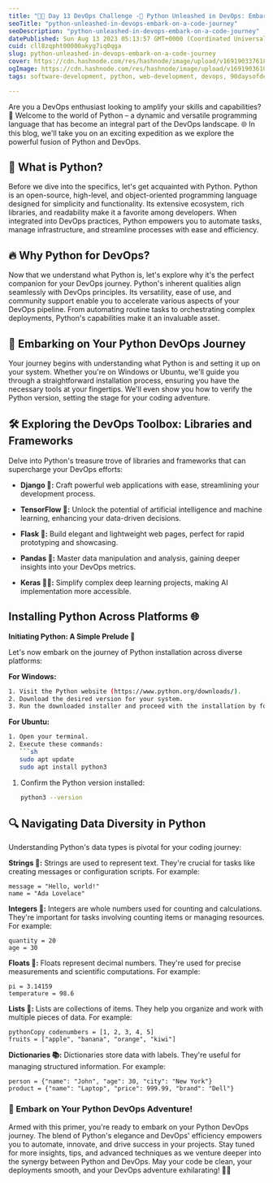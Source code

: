 ```yaml
---
title: "🚀📅 Day 13 DevOps Challenge -🐍 Python Unleashed in DevOps: Embark on a Code Journey! 🚀"
seoTitle: "python-unleashed-in-devops-embark-on-a-code-journey"
seoDescription: "python-unleashed-in-devops-embark-on-a-code-journey"
datePublished: Sun Aug 13 2023 05:13:57 GMT+0000 (Coordinated Universal Time)
cuid: cll8zqpht00000akyg7iq0qga
slug: python-unleashed-in-devops-embark-on-a-code-journey
cover: https://cdn.hashnode.com/res/hashnode/image/upload/v1691903376188/dbb6a212-68a9-4302-855d-58386bf9464b.png
ogImage: https://cdn.hashnode.com/res/hashnode/image/upload/v1691903610113/3ccf4f0a-9155-47fe-b1df-0a12331b7413.png
tags: software-development, python, web-development, devops, 90daysofdevops

---
```


Are you a DevOps enthusiast looking to amplify your skills and capabilities? 🚀 Welcome to the world of Python – a dynamic and versatile programming language that has become an integral part of the DevOps landscape. 🌐 In this blog, we'll take you on an exciting expedition as we explore the powerful fusion of Python and DevOps.

## **🤔 What is Python?**

Before we dive into the specifics, let's get acquainted with Python. Python is an open-source, high-level, and object-oriented programming language designed for simplicity and functionality. Its extensive ecosystem, rich libraries, and readability make it a favorite among developers. When integrated into DevOps practices, Python empowers you to automate tasks, manage infrastructure, and streamline processes with ease and efficiency.

## **🔥 Why Python for DevOps?**

Now that we understand what Python is, let's explore why it's the perfect companion for your DevOps journey. Python's inherent qualities align seamlessly with DevOps principles. Its versatility, ease of use, and community support enable you to accelerate various aspects of your DevOps pipeline. From automating routine tasks to orchestrating complex deployments, Python's capabilities make it an invaluable asset.

## **🚀 Embarking on Your Python DevOps Journey**

Your journey begins with understanding what Python is and setting it up on your system. Whether you're on Windows or Ubuntu, we'll guide you through a straightforward installation process, ensuring you have the necessary tools at your fingertips. We'll even show you how to verify the Python version, setting the stage for your coding adventure.

## **🛠️ Exploring the DevOps Toolbox: Libraries and Frameworks**

Delve into Python's treasure trove of libraries and frameworks that can supercharge your DevOps efforts:

* **Django 🎵:** Craft powerful web applications with ease, streamlining your development process.
    
* **TensorFlow 🧠:** Unlock the potential of artificial intelligence and machine learning, enhancing your data-driven decisions.
    
* **Flask 🍶:** Build elegant and lightweight web pages, perfect for rapid prototyping and showcasing.
    
* **Pandas 🐼:** Master data manipulation and analysis, gaining deeper insights into your DevOps metrics.
    
* **Keras 🏋️‍♀️:** Simplify complex deep learning projects, making AI implementation more accessible.
    

## **Installing Python Across Platforms 🌐**

**Initiating Python: A Simple Prelude 🌱**

Let's now embark on the journey of Python installation across diverse platforms:

**For Windows:**

```bash
1. Visit the Python website (https://www.python.org/downloads/).
2. Download the desired version for your system.
3. Run the downloaded installer and proceed with the installation by following the provided instructions.
```

**For Ubuntu:**

```bash
1. Open your terminal.
2. Execute these commands:
   ```sh
   sudo apt update
   sudo apt install python3
```

1. Confirm the Python version installed:
    
    ```bash
    python3 --version
    ```
    

## **🔍 Navigating Data Diversity in Python**

Understanding Python's data types is pivotal for your coding journey:

**Strings 🧵:** Strings are used to represent text. They're crucial for tasks like creating messages or configuration scripts. For example:

```
message = "Hello, world!"
name = "Ada Lovelace"
```

**Integers 🔢:** Integers are whole numbers used for counting and calculations. They're important for tasks involving counting items or managing resources. For example:

```
quantity = 20
age = 30
```

**Floats 🌊:** Floats represent decimal numbers. They're used for precise measurements and scientific computations. For example:

```
pi = 3.14159
temperature = 98.6
```

**Lists 📜:** Lists are collections of items. They help you organize and work with multiple pieces of data. For example:

```
pythonCopy codenumbers = [1, 2, 3, 4, 5]
fruits = ["apple", "banana", "orange", "kiwi"]
```

**Dictionaries 📚:** Dictionaries store data with labels. They're useful for managing structured information. For example:

```
person = {"name": "John", "age": 30, "city": "New York"}
product = {"name": "Laptop", "price": 999.99, "brand": "Dell"}
```

### **🎉 Embark on Your Python DevOps Adventure!**

Armed with this primer, you're ready to embark on your Python DevOps journey. The blend of Python's elegance and DevOps' efficiency empowers you to automate, innovate, and drive success in your projects. Stay tuned for more insights, tips, and advanced techniques as we venture deeper into the synergy between Python and DevOps. May your code be clean, your deployments smooth, and your DevOps adventure exhilarating! 🐍🚀